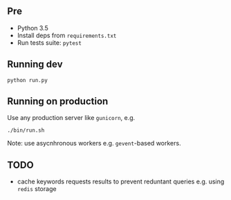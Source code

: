 ## Pre

- Python 3.5
- Install deps from `requirements.txt`
- Run tests suite: `pytest`

## Running dev

    python run.py

## Running on production

Use any production server like `gunicorn`, e.g.

    ./bin/run.sh

Note: use asycnhronous workers e.g. `gevent`-based workers.

## TODO

- cache keywords requests results to prevent reduntant queries e.g. using `redis` storage